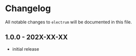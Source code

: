 # Changelog

All notable changes to `electrum` will be documented in this file.

## 1.0.0 - 202X-XX-XX

- initial release
